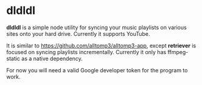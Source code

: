 dldldl
======

**dldldl** is a simple node utility for syncing your music playlists on various
sites onto your hard drive. Currently it supports YouTube.

It is similar to https://github.com/alltomp3/alltomp3-app, except
**retriever** is focused on syncing playlists incrementally. Currently it only
has ffmpeg-static as a native dependency.

For now you will need a valid Google developer token for the program to work.
